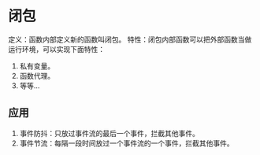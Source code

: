 # 闭包
定义：函数内部定义新的函数叫闭包。
特性：闭包内部函数可以把外部函数当做运行环境，可以实现下面特性：
1. 私有变量。
2. 函数代理。
3. 等等...

## 应用
1. 事件防抖：只放过事件流的最后一个事件，拦截其他事件。
2. 事件节流：每隔一段时间放过一个事件流的一个事件，拦截其他事件。